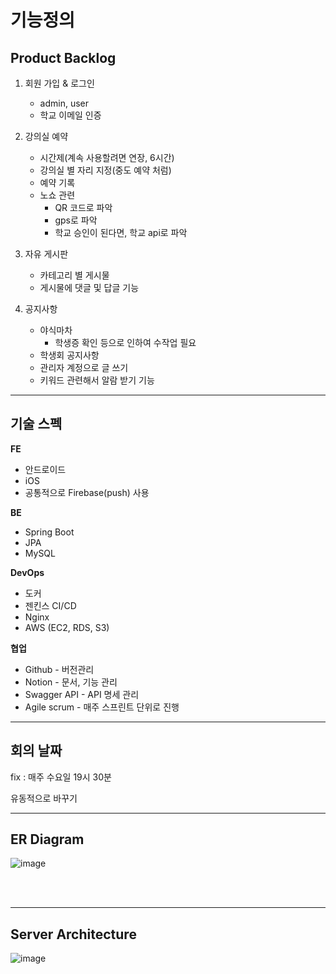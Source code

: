 # 기능정의

## Product Backlog

1. 회원 가입 & 로그인
    - admin, user
    - 학교 이메일 인증
   

2. 강의실 예약
    - 시간제(계속 사용할려면 연장, 6시간)
    - 강의실 별 자리 지정(중도 예약 처럼)
    - 예약 기록
    - 노쇼 관련
        - QR 코드로 파악
        - gps로 파악
        - 학교 승인이 된다면, 학교 api로 파악
   

3. 자유 게시판
   - 카테고리 별 게시물
   - 게시물에 댓글 및 답글 기능
   

4. 공지사항
    - 야식마차
        - 학생증 확인 등으로 인하여 수작업 필요
    - 학생회 공지사항
    - 관리자 계정으로 글 쓰기
    - 키워드 관련해서 알람 받기 기능
   
   
---

## 기술 스펙

**FE**

- 안드로이드
- iOS
- 공통적으로 Firebase(push) 사용

**BE**

- Spring Boot
- JPA  
- MySQL

**DevOps**

- 도커
- 젠킨스 CI/CD
- Nginx
- AWS (EC2, RDS, S3)

**협업**

- Github - 버전관리
- Notion - 문서, 기능 관리
- Swagger API - API 명세 관리
- Agile scrum - 매주 스프린트 단위로 진행

---

## 회의 날짜

fix : 매주 수요일 19시 30분

유동적으로 바꾸기

---

## ER Diagram

![image](https://user-images.githubusercontent.com/51476083/126072364-43d5aa47-1170-4c20-a1aa-32f3e6c40a68.png)

<br/> <br/>

---

## Server Architecture

![image](https://user-images.githubusercontent.com/51476083/127125991-5b9007ae-2470-45ec-a04b-a5d9cefbca67.png)
